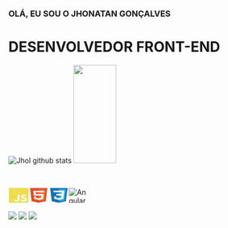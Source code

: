 <h3> OLÁ, EU SOU O JHONATAN GONÇALVES </h3> <h1> DESENVOLVEDOR FRONT-END</h1>

<div align="left">  
  <img width="49%" height="195px" src="https://github-readme-stats.vercel.app/api?username=jholgoncalves&show_icons=true&count_private=true&hide_border=true&title_color=blue&icon_color=blue&text_color=black&bg_color=white" alt="Jhol github stats" /> 
  <img width="41%" height="195px" src="https://github-readme-stats.vercel.app/api/top-langs/?username=carolbarbosa101&layout=compact&hide_border=true&title_color=blue&text_color=black&bg_color=white" />
</div>


##

<div style="display: inline_block"><br>
  <img align="left" alt="Js" height="30" width="40" src="https://raw.githubusercontent.com/devicons/devicon/master/icons/javascript/javascript-plain.svg">
  <img align="left" alt="HTML" height="30" width="40" src="https://raw.githubusercontent.com/devicons/devicon/master/icons/html5/html5-original.svg">
  <img align="left" alt="CSS" height="30" width="40" src="https://raw.githubusercontent.com/devicons/devicon/master/icons/css3/css3-original.svg">
  <img align="left" alt="Angular" height="30" width="40" src="https://icongr.am/devicon/angularjs-original.svg?size=128&color=currentColor">
</div>


<br>

##
<div> 
  <a href="https://instagram.com/jholtrinta" target="_blank"><img src="https://img.shields.io/badge/-Instagram-%23E4405F?style=for-the-badge&logo=instagram&logoColor=white" target="_blank"></a>
  <a href="https://www.linkedin.com/in/jhool" target="_blank"><img src="https://img.shields.io/badge/-LinkedIn-%230077B5?style=for-the-badge&logo=linkedin&logoColor=white" target="_blank"></a>
  <a href = "mailto:o.jhonatan07@gmail.com"><img src="https://img.shields.io/badge/-Gmail-%23333?style=for-the-badge&logo=gmail&logoColor=white" target="_blank"></a>
  
</div>
